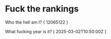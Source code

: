 # Fuck the rankings

Who the hell am I?
{ 12065122 }

What fucking year is it?
[ 2025-03-02T10:50:00Z ]
